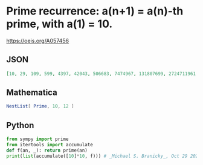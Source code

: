 # Prime recurrence: a\(n\+1\) \= a\(n\)\-th prime, with a\(1\) \= 10\.
https://oeis.org/A057456
## JSON
```JSON
[10, 29, 109, 599, 4397, 42043, 506683, 7474967, 131807699, 2724711961, 64988430769, 1765037224331, 53982894593057, 1841803943951113, 69532764058102673, 2884247930418152801]
```
## Mathematica
```Mathematica
NestList[ Prime, 10, 12 ]
```
## Python
```Python
from sympy import prime
from itertools import accumulate
def f(an, _): return prime(an)
print(list(accumulate([10]*10, f))) # _Michael S. Branicky_, Oct 29 2021
```
